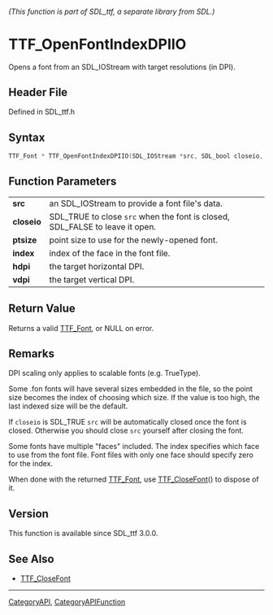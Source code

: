 ###### (This function is part of SDL_ttf, a separate library from SDL.)
# TTF_OpenFontIndexDPIIO

Opens a font from an SDL_IOStream with target resolutions (in DPI).

## Header File

Defined in SDL_ttf.h

## Syntax

```c
TTF_Font * TTF_OpenFontIndexDPIIO(SDL_IOStream *src, SDL_bool closeio, int ptsize, long index, unsigned int hdpi, unsigned int vdpi);

```

## Function Parameters

|                 |                                                                              |
| --------------- | ---------------------------------------------------------------------------- |
| **src**         | an SDL_IOStream to provide a font file's data.                               |
| **closeio**     | SDL_TRUE to close `src` when the font is closed, SDL_FALSE to leave it open. |
| **ptsize**      | point size to use for the newly-opened font.                                 |
| **index**       | index of the face in the font file.                                          |
| **hdpi**        | the target horizontal DPI.                                                   |
| **vdpi**        | the target vertical DPI.                                                     |

## Return Value

Returns a valid [TTF_Font](TTF_Font), or NULL on error.

## Remarks

DPI scaling only applies to scalable fonts (e.g. TrueType).

Some .fon fonts will have several sizes embedded in the file, so the point
size becomes the index of choosing which size. If the value is too high,
the last indexed size will be the default.

If `closeio` is SDL_TRUE `src` will be automatically closed once the font
is closed. Otherwise you should close `src` yourself after closing the
font.

Some fonts have multiple "faces" included. The index specifies which face
to use from the font file. Font files with only one face should specify
zero for the index.

When done with the returned [TTF_Font](TTF_Font), use
[TTF_CloseFont](TTF_CloseFont)() to dispose of it.

## Version

This function is available since SDL_ttf 3.0.0.

## See Also

- [TTF_CloseFont](TTF_CloseFont)

----
[CategoryAPI](CategoryAPI), [CategoryAPIFunction](CategoryAPIFunction)


